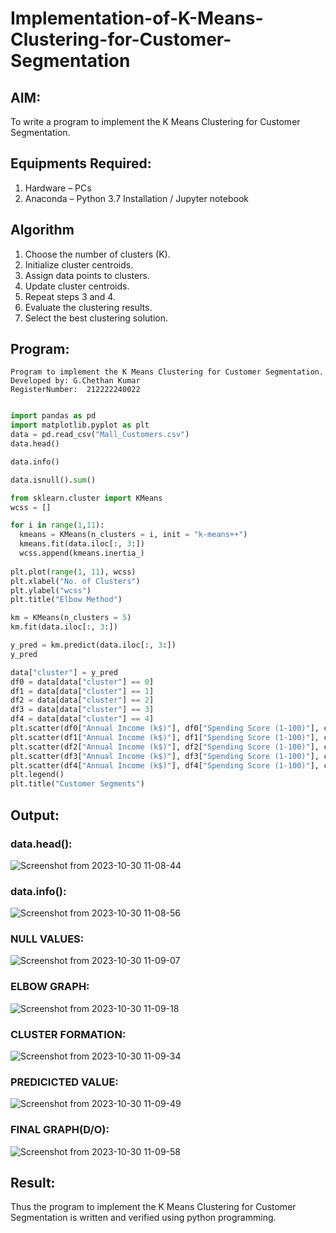 # Implementation-of-K-Means-Clustering-for-Customer-Segmentation

## AIM:
To write a program to implement the K Means Clustering for Customer Segmentation.

## Equipments Required:
1. Hardware – PCs
2. Anaconda – Python 3.7 Installation / Jupyter notebook

## Algorithm
1. Choose the number of clusters (K).
2.  Initialize cluster centroids.
3. Assign data points to clusters.
4. Update cluster centroids.
5. Repeat steps 3 and 4.
6. Evaluate the clustering results.
7. Select the best clustering solution.

## Program:
```
Program to implement the K Means Clustering for Customer Segmentation.
Developed by: G.Chethan Kumar
RegisterNumber:  212222240022
```
```python

import pandas as pd
import matplotlib.pyplot as plt
data = pd.read_csv("Mall_Customers.csv")
data.head()

data.info()

data.isnull().sum()

from sklearn.cluster import KMeans
wcss = []

for i in range(1,11):
  kmeans = KMeans(n_clusters = i, init = "k-means++")
  kmeans.fit(data.iloc[:, 3:])
  wcss.append(kmeans.inertia_)
  
plt.plot(range(1, 11), wcss)
plt.xlabel("No. of Clusters")
plt.ylabel("wcss")
plt.title("Elbow Method")

km = KMeans(n_clusters = 5)
km.fit(data.iloc[:, 3:])

y_pred = km.predict(data.iloc[:, 3:])
y_pred

data["cluster"] = y_pred
df0 = data[data["cluster"] == 0]
df1 = data[data["cluster"] == 1]
df2 = data[data["cluster"] == 2]
df3 = data[data["cluster"] == 3]
df4 = data[data["cluster"] == 4]
plt.scatter(df0["Annual Income (k$)"], df0["Spending Score (1-100)"], c = "red", label = "cluster0")
plt.scatter(df1["Annual Income (k$)"], df1["Spending Score (1-100)"], c = "black", label = "cluster1")
plt.scatter(df2["Annual Income (k$)"], df2["Spending Score (1-100)"], c = "blue", label = "cluster2")
plt.scatter(df3["Annual Income (k$)"], df3["Spending Score (1-100)"], c = "green", label = "cluster3")
plt.scatter(df4["Annual Income (k$)"], df4["Spending Score (1-100)"], c = "magenta", label = "cluster4")
plt.legend()
plt.title("Customer Segments")
```
## Output:
### data.head():

![Screenshot from 2023-10-30 11-08-44](https://github.com/Gchethankumar/Implementation-of-K-Means-Clustering-for-Customer-Segmentation/assets/118348224/20e28c10-49ec-4912-9b52-aa1fa6046cdd)


### data.info():

![Screenshot from 2023-10-30 11-08-56](https://github.com/Gchethankumar/Implementation-of-K-Means-Clustering-for-Customer-Segmentation/assets/118348224/b72586a8-e2c9-46ab-bbbe-36120412beb3)


### NULL VALUES:

![Screenshot from 2023-10-30 11-09-07](https://github.com/Gchethankumar/Implementation-of-K-Means-Clustering-for-Customer-Segmentation/assets/118348224/807815d1-9dd7-4139-a7d0-50d75fb3286c)


### ELBOW GRAPH:

![Screenshot from 2023-10-30 11-09-18](https://github.com/Gchethankumar/Implementation-of-K-Means-Clustering-for-Customer-Segmentation/assets/118348224/b4d0d533-6132-4eb8-b1de-be37fee48eff)


### CLUSTER FORMATION:

![Screenshot from 2023-10-30 11-09-34](https://github.com/Gchethankumar/Implementation-of-K-Means-Clustering-for-Customer-Segmentation/assets/118348224/9ea2de21-b25c-473c-a445-be867560c5a5)


### PREDICICTED VALUE:

![Screenshot from 2023-10-30 11-09-49](https://github.com/Gchethankumar/Implementation-of-K-Means-Clustering-for-Customer-Segmentation/assets/118348224/7d1d3af3-1df5-4b47-baa7-2105225f1ea0)


### FINAL GRAPH(D/O):

![Screenshot from 2023-10-30 11-09-58](https://github.com/Gchethankumar/Implementation-of-K-Means-Clustering-for-Customer-Segmentation/assets/118348224/f14deb56-9d40-4fe5-9100-677e33629c56)


## Result:
Thus the program to implement the K Means Clustering for Customer Segmentation is written and verified using python programming.
